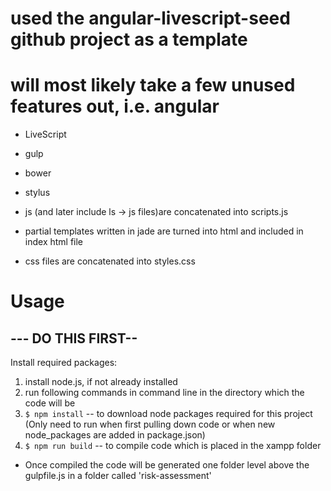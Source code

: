 # used the angular-livescript-seed github project as a template
# will most likely take a few unused features out, i.e. angular

* LiveScript
* gulp
* bower
* stylus

* js (and later include ls -> js files)are concatenated into scripts.js
* partial templates written in jade are turned into html and included in index html file
* css files are concatenated into styles.css

# Usage

## --- DO THIS FIRST--
Install required packages:
1.    install node.js, if not already installed
2.    run following commands in command line in the directory which the code will be
3.    `$ npm install` -- to download node packages required for this project (Only need to run when first pulling down code or when new node_packages are added in package.json)
4.    `$ npm run build` -- to compile code which is placed in the xampp folder

* Once compiled the code will be generated one folder level above the gulpfile.js in a folder called 'risk-assessment'
